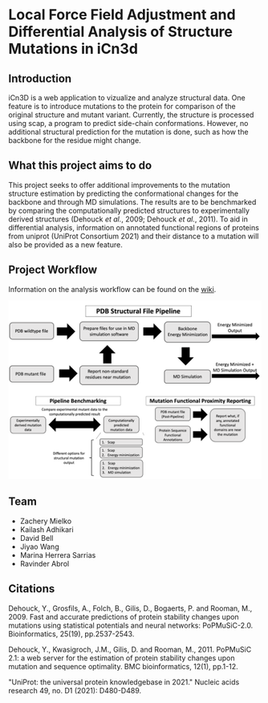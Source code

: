 # Local Force Field Adjustment and Differential Analysis of Structure Mutations in iCn3d

## Introduction

iCn3D is a web application to vizualize and analyze structural data. One feature is to introduce mutations to the protein for comparison of the original structure and mutant variant. Currently, the structure is processed using scap, a program to predict side-chain conformations. However, no additional structural prediction for the mutation is done, such as how the backbone for the residue might change. 

## What this project aims to do

This project seeks to offer additional improvements to the mutation structure estimation by predicting the conformational changes for the backbone and through MD simulations. The results are to be benchmarked by comparing the computationally predicted structures to experimentally derived structures (Dehouck *et al.*, 2009; Dehouck *et al.*, 2011). To aid in differential analysis, information on annotated functional regions of proteins from uniprot (UniProt Consortium 2021) and their distance to a mutation will also be provided as a new feature. 

## Project Workflow

Information on the analysis workflow can be found on the [wiki](https://github.com/hackathonismb/differential-analysis-of-residue-interactions-of-a-SNP-based-on-side-chain-prediction/wiki).

![Overview](Overview.png)

## Team

- Zachery Mielko
- Kailash Adhikari
- David Bell
- Jiyao Wang
- Marina Herrera Sarrias
- Ravinder Abrol

## Citations

Dehouck, Y., Grosfils, A., Folch, B., Gilis, D., Bogaerts, P. and Rooman, M., 2009. Fast and accurate predictions of protein stability changes upon mutations using statistical potentials and neural networks: PoPMuSiC-2.0. Bioinformatics, 25(19), pp.2537-2543.

Dehouck, Y., Kwasigroch, J.M., Gilis, D. and Rooman, M., 2011. PoPMuSiC 2.1: a web server for the estimation of protein stability changes upon mutation and sequence optimality. BMC bioinformatics, 12(1), pp.1-12.

 "UniProt: the universal protein knowledgebase in 2021." Nucleic acids research 49, no. D1 (2021): D480-D489.

